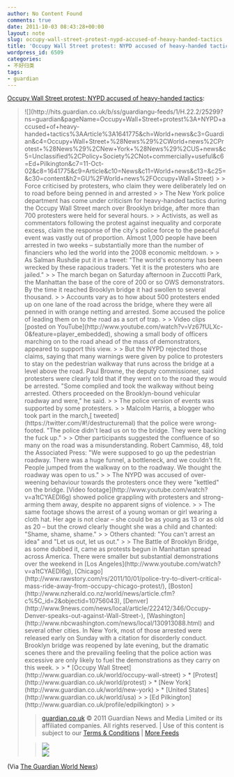 ```yaml
---
author: No Content Found
comments: true
date: 2011-10-03 08:43:28+00:00
layout: note
slug: occupy-wall-street-protest-nypd-accused-of-heavy-handed-tactics
title: 'Occupy Wall Street protest: NYPD accused of heavy-handed tactics'
wordpress_id: 6509
categories:
- 不好归类
tags:
- guardian
---
```


[Occupy Wall Street protest: NYPD accused of heavy-handed tactics](http://www.guardian.co.uk/world/2011/oct/02/occupy-wall-street-nypd-tactics):

<blockquote>![](http://hits.guardian.co.uk/b/ss/guardiangu-feeds/1/H.22.2/25299?ns=guardian&pageName=Occupy+Wall+Street+protest%3A+NYPD+accused+of+heavy-handed+tactics%3AArticle%3A1641775&ch=World+news&c3=Guardian&c4=Occupy+Wall+Street+%28News%29%2CWorld+news%2CProtest+%28News%29%2CNew+York+%28News%29%2CUS+news&c5=Unclassified%2CPolicy+Society%2CNot+commercially+useful&c6=Ed+Pilkington&c7=11-Oct-02&c8=1641775&c9=Article&c10=News&c11=World+news&c13=&c25=&c30=content&h2=GU%2FWorld+news%2FOccupy+Wall+Street)
> 
> Force criticised by protesters, who claim they were deliberately led on to road before being penned in and arrested
> 
> The New York police department has come under criticism for heavy-handed tactics during the Occupy Wall Street march over Brooklyn bridge, after more than 700 protesters were held for several hours.
> 
> Activists, as well as commentators following the protest against inequality and corporate excess, claim the response of the city's police force to the peaceful event was vastly out of proportion. Almost 1,000 people have been arrested in two weeks – substantially more than the number of financiers who led the world into the 2008 economic meltdown.
> 
> As Salman Rushdie put it in a tweet: "The world's economy has been wrecked by these rapacious traders. Yet it is the protesters who are jailed."
> 
> The march began on Saturday afternoon in Zuccotti Park, the Manhattan the base of the core of 200 or so OWS demonstrators. By the time it reached Brooklyn bridge it had swollen to several thousand.
> 
> Accounts vary as to how about 500 protesters ended up on one lane of the road across the bridge, where they were all penned in with orange netting and arrested. Some accused the police of leading them on to the road as a sort of trap.
> 
> Video clips [posted on YouTube](http://www.youtube.com/watch?v=Vz67fULXc-0&feature=player_embedded), showing a small body of officers marching on to the road ahead of the mass of demonstrators, appeared to support this view.
> 
> But the NYPD rejected those claims, saying that many warnings were given by police to protesters to stay on the pedestrian walkway that runs across the bridge at a level above the road. Paul Browne, the deputy commissioner, said protesters were clearly told that if they went on to the road they would be arrested. "Some complied and took the walkway without being arrested. Others proceeded on the Brooklyn-bound vehicular roadway and were," he said.
> 
> The police version of events was supported by some protesters.
> 
> Malcolm Harris, a blogger who took part in the march,[ tweeted](https://twitter.com/#!/destructuremal) that the police were wrong-footed. "The police didn't lead us on to the bridge. They were backing the fuck up."
> 
> Other participants suggested the confluence of so many on the road was a misunderstanding. Robert Cammiso, 48, told the Associated Press: "We were supposed to go up the pedestrian roadway. There was a huge funnel, a bottleneck, and we couldn't fit. People jumped from the walkway on to the roadway. We thought the roadway was open to us."
> 
> The NYPD was accused of over-weening behaviour towards the protesters once they were "kettled" on the bridge. [Video footage](http://www.youtube.com/watch?v=a1tCYAEDl6g) showed police grappling with protesters and strong-arming them away, despite no apparent signs of violence.
> 
> The same footage shows the arrest of a young woman or girl wearing a cloth hat. Her age is not clear – she could be as young as 13 or as old as 20 – but the crowd clearly thought she was a child and chanted: "Shame, shame, shame."
> 
> Others chanted: "You can't arrest an idea" and "Let us out, let us out."
> 
> The Battle of Brooklyn Bridge, as some dubbed it, came as protests begun in Manhattan spread across America. There were smaller but substantial demonstrations over the weekend in [Los Angeles](http://www.youtube.com/watch?v=a1tCYAEDl6g), [Chicago](http://www.rawstory.com/rs/2011/10/01/police-try-to-divert-critical-mass-ride-away-from-occupy-chicago-protest/), [Boston](http://www.nzherald.co.nz/world/news/article.cfm?c%5C_id=2&objectid=10756043), [Denver](http://www.9news.com/news/local/article/222412/346/Occupy-Denver-speaks-out-against-Wall-Street-), [Washington](http://www.nbcwashington.com/news/local/130913088.html) and several other cities. In New York, most of those arrested were released early on Sunday with a citation for disorderly conduct. Brooklyn bridge was reopened by late evening, but the dramatic scenes there and the prevailing feeling that the police action was excessive are only likely to fuel the demonstrations as they carry on this week.
> 
>   * [Occupy Wall Street](http://www.guardian.co.uk/world/occupy-wall-street)
>   * [Protest](http://www.guardian.co.uk/world/protest)
>   * [New York](http://www.guardian.co.uk/world/new-york)
>   * [United States](http://www.guardian.co.uk/world/usa)
> 
> [Ed Pilkington](http://www.guardian.co.uk/profile/edpilkington)
> 
>   

> 
> [guardian.co.uk](http://www.guardian.co.uk) © 2011 Guardian News and Media Limited or its affiliated companies. All rights reserved. | Use of this content is subject to our [Terms & Conditions](http://users.guardian.co.uk/help/article/0,,933909,00.html) | [More Feeds](http://www.guardian.co.uk/help/feeds)
> 
> 

> 
> [![](http://feedads.g.doubleclick.net/~at/QuieIy6G0jkofRwL8sZOw0mjtvc/0/di)](http://feedads.g.doubleclick.net/~at/QuieIy6G0jkofRwL8sZOw0mjtvc/0/da)  
[![](http://feedads.g.doubleclick.net/~at/QuieIy6G0jkofRwL8sZOw0mjtvc/1/di)](http://feedads.g.doubleclick.net/~at/QuieIy6G0jkofRwL8sZOw0mjtvc/1/da)
> 
> </blockquote>

(Via [The Guardian World News](http://www.guardian.co.uk))
